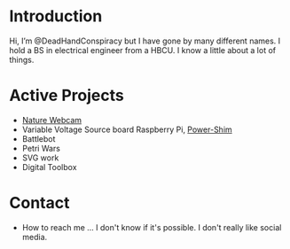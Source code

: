 <!---
DeadHandConspiracy/DeadHandConspiracy is currently under construction
--->

# Introduction
Hi, I’m @DeadHandConspiracy but I have gone by many different names.  I hold a BS in electrical engineer from a HBCU.  I know a little about a lot of things.

# Active Projects
- [Nature Webcam](https://github.com/DeadHandConspiracy/Bigfoot)
- Variable Voltage Source board Raspberry Pi, [Power-Shim](https://github.com/DeadHandConspiracy/Power-Shim/blob/main/README.md)
- Battlebot
- Petri Wars
- SVG work
- Digital Toolbox

# Contact
- How to reach me ... I don't know if it's possible. I don't really like social media.


